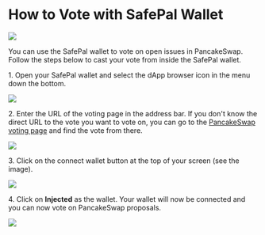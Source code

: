 # How to Vote with SafePal Wallet

![](../../../.gitbook/assets/how-to-voting-with-safepal-header.png)

You can use the SafePal wallet to vote on open issues in PancakeSwap. Follow the steps below to cast your vote from inside the SafePal wallet.

1\. Open your SafePal wallet and select the dApp browser icon in the menu down the bottom.

![](../../../.gitbook/assets/Safepal-1.PNG)

2\. Enter the URL of the voting page in the address bar. If you don't know the direct URL to the vote you want to vote on, you can go to the [PancakeSwap voting page](https://voting.pancakeswap.finance/) and find the vote from there.

![](../../../.gitbook/assets/Safepal-2.PNG)

3\. Click on the connect wallet button at the top of your screen (see the image).&#x20;

![](../../../.gitbook/assets/Safepal-3.PNG)

4\. Click on **Injected** as the wallet. Your wallet will now be connected and you can now vote on PancakeSwap proposals.

![](../../../.gitbook/assets/Safepal-4.PNG)

